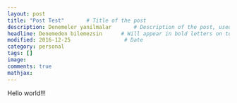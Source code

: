 ```yaml
---
layout: post
title: "Post Test"       # Title of the post
description: Denemeler yanilmalar       # Description of the post, used for Facebook Opengraph & Twitter
headline: Denemeden bilemezsin      # Will appear in bold letters on top of the post
modified: 2016-12-25                 # Date
category: personal
tags: []
image:
comments: true
mathjax:
---
```


Hello world!!!
